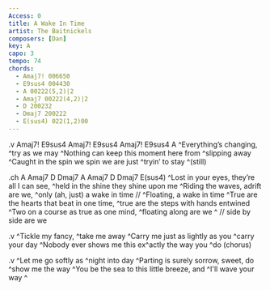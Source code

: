 ```yaml
---
Access: 0
title: A Wake In Time
artist: The Baitnickels
composers: [Dan]
key: A
capo: 3
tempo: 74
chords:
  - Amaj7! 006650
  - E9sus4 004430
  - A 00222(5,2)|2
  - Amaj7 00222(4,2)|2
  - D 200232
  - Dmaj7 200222
  - E(sus4) 022(1,2)00
---
```

.v Amaj7! E9sus4 Amaj7! E9sus4 Amaj7! E9sus4 A
^Everything’s changing, ^try as we may
^Nothing can keep this moment here from ^slipping away
^Caught in the spin we spin we are just ^tryin’ to stay ^(still)

.ch A Amaj7 D Dmaj7 A Amaj7 D Dmaj7 E(sus4)
	^Lost in your eyes, they’re all I can see, ^held in the shine they shine upon me
	^Riding the waves, adrift are we, ^only (ah, just) a wake in time   // ^Floating, a wake in time
	^True are the hearts that beat in one time, ^true are the steps with hands entwined
	^Two on a course as true as one mind, ^floating along are we   ^ // side by side are we

.v
^Tickle my fancy, ^take me away
^Carry me just as lightly as you ^carry your day
^Nobody ever shows me this ex^actly the way you ^do (chorus)

.v
^Let me go softly as ^night into day
^Parting is surely sorrow, sweet, do ^show me the way
^You be the sea to this little breeze, and ^I'll wave your way    ^
